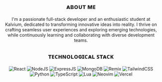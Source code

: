 <div align="center">

## ᴀʙᴏᴜᴛ ᴍᴇ
I'm a passionate full-stack developer and an enthusiastic student at Kalvium, dedicated to transforming innovative ideas into reality. I thrive on crafting seamless user experiences and exploring emerging technologies, while continuously learning and collaborating with diverse development teams.

## ᴛᴇᴄʜɴᴏʟᴏɢɪᴄᴀʟ ꜱᴛᴀᴄᴋ
<p>
  <img alt="React" src="https://img.shields.io/badge/React-black?style=for-the-badge&logo=react&logoColor=white"/>
  <img alt="NodeJS" src="https://img.shields.io/badge/Node%20js-black?style=for-the-badge&logo=nodedotjs&logoColor=white"/>
  <img alt="ExpressJS" src="https://img.shields.io/badge/Express%20js-black?style=for-the-badge&logo=express&logoColor=white"/>
  <img alt="MongoDB" src="https://img.shields.io/badge/MongoDB-black?style=for-the-badge&logo=mongodb&logoColor=white"/>
<!--   <img alt="NextJS" src="https://img.shields.io/badge/next%20js-black?style=for-the-badge&logo=nextdotjs&logoColor=white"/> -->
  <img alt="Remix" src="https://img.shields.io/badge/remix-black?style=for-the-badge&logo=remix&logoColor=white"/>
  <img alt="TailwindCSS" src="https://img.shields.io/badge/Tailwind_CSS-black?style=for-the-badge&logo=tailwind-css&logoColor=white"/>
<!--   <img alt="Bootstrap" src="https://img.shields.io/badge/Bootstrap-black?style=for-the-badge&logo=bootstrap&logoColor=white"/> -->
  <img alt="Python" src="https://img.shields.io/badge/Python-black?style=for-the-badge&logo=python&logoColor=white"/>
  <img alt="TypeScript" src="https://img.shields.io/badge/TypeScript-black?style=for-the-badge&logo=typescript&logoColor=white"/>
  <img alt="Lua" src="https://img.shields.io/badge/Lua-black?style=for-the-badge&logo=lua&logoColor=white"/>
  <img alt="Neovim" src="https://img.shields.io/badge/NeoVim-black.svg?&style=for-the-badge&logo=neovim&logoColor=white"/>
  <img alt="Vercel" src="https://img.shields.io/badge/Vercel-black?style=for-the-badge&logo=vercel&logoColor=white"/>
<!--   <img alt="" src=""/> -->
</p>

</div>
